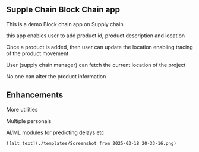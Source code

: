 ## Supple Chain Block Chain app

This is a demo Block chain app on Supply chain

this app enables user to add product id, product description and location

Once a product is added, then user can update the location enabling tracing of the product movement

User (supply chain manager) can fetch the current location of the project

No one can alter the product information

## Enhancements

More utilities

Multiple personals

AI/ML modules for predicting delays etc


```
![alt text](./templates/Screenshot from 2025-03-18 20-33-16.png)
```
